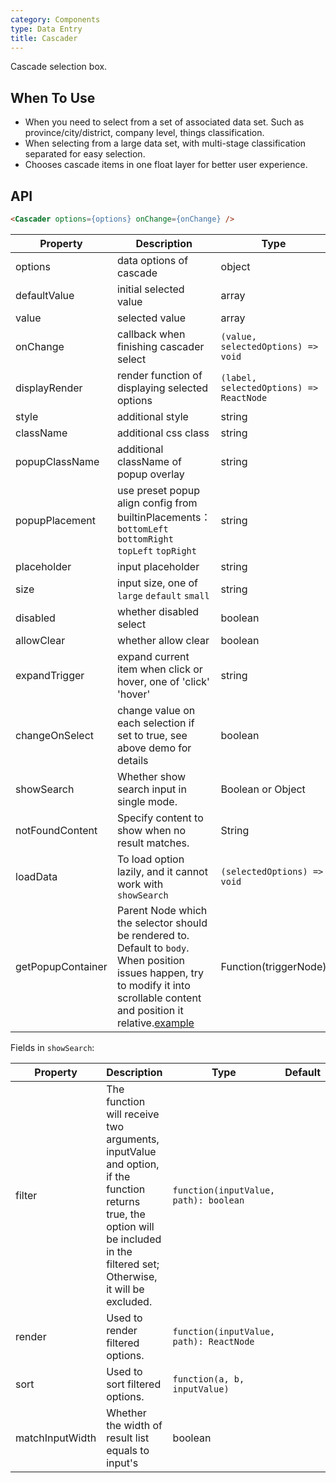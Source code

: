```yaml
---
category: Components
type: Data Entry
title: Cascader
---
```


Cascade selection box.


## When To Use

- When you need to select from a set of associated data set. Such as province/city/district, company level, things classification.
- When selecting from a large data set, with multi-stage classification separated for easy selection.
- Chooses cascade items in one float layer for better user experience.

## API

```html
<Cascader options={options} onChange={onChange} />
```

| Property | Description | Type | Default |
|------|------|------|--------|
| options | data options of cascade | object | - |
| defaultValue | initial selected value | array  |[] |
| value | selected value | array  | - |
| onChange | callback when finishing cascader select | `(value, selectedOptions) => void` | - |
| displayRender | render function of displaying selected options | `(label, selectedOptions) => ReactNode` | `label => label.join(' / ')` |
| style | additional style | string | - |
| className | additional css class | string | - |
| popupClassName | additional className of popup overlay | string | - |
| popupPlacement | use preset popup align config from builtinPlacements：`bottomLeft` `bottomRight` `topLeft` `topRight` | string | `bottomLeft` |
| placeholder | input placeholder | string | 'Please select' |
| size | input size, one of `large` `default` `small` | string | `default` |
| disabled | whether disabled select | boolean | false |
| allowClear | whether allow clear | boolean | true |
| expandTrigger | expand current item when click or hover, one of 'click' 'hover' | string | 'click' |
| changeOnSelect | change value on each selection if set to true, see above demo for details | boolean | false |
| showSearch | Whether show search input in single mode. | Boolean or Object | false |
| notFoundContent | Specify content to show when no result matches. | String | 'Not Found' |
| loadData  | To load option lazily, and it cannot work with `showSearch` | `(selectedOptions) => void`  | - |
| getPopupContainer | Parent Node which the selector should be rendered to. Default to `body`. When position issues happen, try to modify it into scrollable content and position it relative.[example](http://codepen.io/anon/pen/xVBOVQ?editors=001) | Function(triggerNode) | () => document.body |

Fields in `showSearch`:

| Property | Description | Type | Default |
|----------|-------------|------|---------|
| filter | The function will receive two arguments, inputValue and option, if the function returns true, the option will be included in the filtered set; Otherwise, it will be excluded. | `function(inputValue, path): boolean` | |
| render | Used to render filtered options. | `function(inputValue, path): ReactNode` | |
| sort | Used to sort filtered options. | `function(a, b, inputValue)` | |
| matchInputWidth | Whether the width of result list equals to input's | boolean | |

<style>
.ant-cascader-picker {
  width: 220px;
}
</style>
